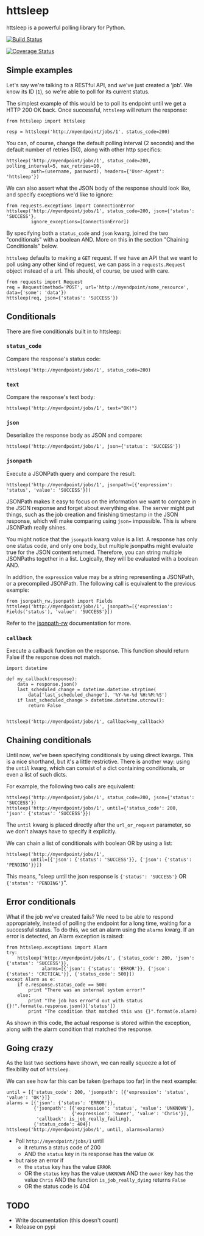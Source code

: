 # httsleep

httsleep is a powerful polling library for Python.

[![Build Status](https://travis-ci.org/kopf/httsleep.svg?branch=master)](https://travis-ci.org/kopf/httsleep)

[![Coverage Status](https://coveralls.io/repos/github/kopf/httsleep/badge.svg?branch=master)](https://coveralls.io/github/kopf/httsleep?branch=master)

## Simple examples

Let's say we're talking to a RESTful API, and we've just created a 'job'. We know
its ID (`1`), so we're able to poll for its current status.

The simplest example of this would be to poll its endpoint until we get a HTTP 200 OK back.
Once successful, `httsleep` will return the response:

```
from httsleep import httsleep

resp = httsleep('http://myendpoint/jobs/1', status_code=200)
```

You can, of course, change the default polling interval (2 seconds) and the default number of retries (50), along
with other http specifics:

```
httsleep('http://myendpoint/jobs/1', status_code=200, polling_interval=5, max_retries=10,
         auth=(username, password), headers={'User-Agent': 'httsleep'})
```

We can also assert what the JSON body of the response should look like, and specify
exceptions we'd like to ignore:

```
from requests.exceptions import ConnectionError
httsleep('http://myendpoint/jobs/1', status_code=200, json={'status': 'SUCCESS'},
         ignore_exceptions=[ConnectionError])
```

By specifying both a `status_code` and `json` kwarg, joined the two "conditionals" with a boolean AND. More on this in the section "Chaining Conditionals" below.

`httsleep` defaults to making a `GET` request. If we have an API that we want to poll using any other kind of request,
we can pass in a `requests.Request` object instead of a url. This should, of course, be used with care.

```
from requests import Request
req = Request(method='POST', url='http://myendpoint/some_resource', data={'some': 'data'})
httsleep(req, json={'status': 'SUCCESS'})
```

## Conditionals

There are five conditionals built in to httsleep:

### `status_code`

Compare the response's status code:

```
httsleep('http://myendpoint/jobs/1', status_code=200)
```

### `text`

Compare the response's text body:

```
httsleep('http://myendpoint/jobs/1', text="OK!")
```

### `json`

Deserialize the response body as JSON and compare:

```
httsleep('http://myendpoint/jobs/1', json={'status': 'SUCCESS'})
```

### `jsonpath`

Execute a JSONPath query and compare the result:

```
httsleep('http://myendpoint/jobs/1', jsonpath=[{'expression': 'status', 'value': 'SUCCESS'}])
```

JSONPath makes it easy to focus on the information we want to compare in the JSON response
and forget about everything else. The server might put things, such as the job creation and finishing
timestamp in the JSON response, which will make comparing using `json=` impossible. This is where JSONPath really shines.

You might notice that the `jsonpath` kwarg value is a list. A response has only one status code, and only one body, but
multiple jsonpaths might evaluate true for the JSON content returned. Therefore, you can string multiple JSONPaths
together in a list. Logically, they will be evaluated with a boolean AND.

In addition, the `expression` value may be a string representing a JSONPath, or a precompiled JSONPath. The following call
is equivalent to the previous example:

```
from jsonpath_rw.jsonpath import Fields
httsleep('http://myendpoint/jobs/1', jsonpath=[{'expression': Fields('status'), 'value': 'SUCCESS'}])
```

Refer to the [jsonpath-rw](http://jsonpath-rw.readthedocs.io/en/latest/) documentation for more.

### `callback`

Execute a callback function on the response. This function should return False if the response does not match.

```
import datetime

def my_callback(response):
    data = response.json()
    last_scheduled_change = datetime.datetime.strptime(
        data['last_scheduled_change'], '%Y-%m-%d %H:%M:%S')
    if last_scheduled_change > datetime.datetime.utcnow():
        return False


httsleep('http://myendpoint/jobs/1', callback=my_callback)
```

## Chaining conditionals

Until now, we've been specifying conditionals by using direct kwargs. This is a nice shorthand, but it's a little restrictive.
There is another way: using the `until` kwarg, which can consist of a dict containing conditionals, or even a list of such dicts.

For example, the following two calls are equivalent:

```
httsleep('http://myendpoint/jobs/1', status_code=200, json={'status': 'SUCCESS'})
httsleep('http://myendpoint/jobs/1', until={'status_code': 200, 'json': {'status': 'SUCCESS'}})
```

The `until` kwarg is placed directly after the `url_or_request` parameter, so we don't always have to specify it explicitly.

We can chain a list of conditionals with boolean OR by using a list:

```
httsleep('http://myendpoint/jobs/1',
         until=[{'json': {'status': 'SUCCESS'}}, {'json': {'status': 'PENDING'}}])
```

This means, "sleep until the json response is `{'status': 'SUCCESS'}` OR `{'status': 'PENDING'}`".

## Error conditionals

What if the job we've created fails? We need to be able to respond appropriately, instead of polling the endpoint for a long time,
waiting for a successful status. To do this, we set an alarm using the `alarms` kwarg. If an error is detected, an Alarm exception is raised:

```
from httsleep.exceptions import Alarm
try:
    httsleep('http://myendpoint/jobs/1', {'status_code': 200, 'json': {'status': 'SUCCESS'}},
             alarms=[{'json': {'status': 'ERROR'}}, {'json': {'status': 'CRITICAL'}}, {'status_code': 500}])
except Alarm as e:
    if e.response.status_code == 500:
        print "There was an internal system error!"
    else:
        print "The job has error'd out with status {}!".format(e.response.json()['status'])
        print "The condition that matched this was {}".format(e.alarm)
```

As shown in this code, the actual response is stored within the exception, along with the alarm condition that matched the response.

## Going crazy

As the last two sections have shown, we can really squeeze a lot of flexibility out of `httsleep`.

We can see how far this can be taken (perhaps too far) in the next example:

```
until = [{'status_code': 200, 'jsonpath': [{'expression': 'status', 'value': 'OK'}]}
alarms = [{'json': {'status': 'ERROR'}},
          {'jsonpath': [{'expression': 'status', 'value': 'UNKNOWN'},
                        {'expression': 'owner', 'value': 'Chris'}],
           'callback': is_job_really_failing},
          {'status_code': 404}]
httsleep('http://myendpoint/jobs/1', until, alarms=alarms)
```

* Poll `http://myendpoint/jobs/1` until
    * it returns a status code of 200
    * AND the `status` key in its response has the value `OK`
* but raise an error if
    * the `status` key has the value `ERROR`
    * OR the `status` key has the value `UNKNOWN` AND the `owner` key has the value `Chris` AND the function `is_job_really_dying` returns `False`
    * OR the status code is 404

## TODO

* Write documentation (this doesn't count)
* Release on pypi
